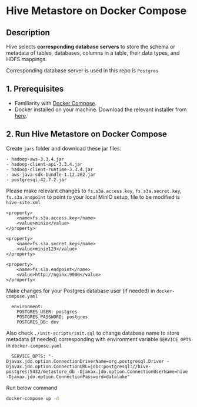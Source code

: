 # Hive Metastore on Docker Compose

## Description

Hive selects **corresponding database servers** to store the schema or metadata of tables, databases, columns in a
table,
their data types, and HDFS mappings.

Corresponding database server is used in this repo is `Postgres`

## 1. Prerequisites

* Familiarity with [Docker Compose](https://docs.docker.com/compose/overview/).
* Docker installed on your machine. Download the relevant installer
  from [here](https://www.docker.com/community-edition#/download).

## 2. Run Hive Metastore on Docker Compose

Create `jars` folder and download these jar files:

```
- hadoop-aws-3.3.4.jar
- hadoop-client-api-3.3.4.jar
- hadoop-client-runtime-3.3.4.jar
- aws-java-sdk-bundle-1.12.262.jar
- postgresql-42.7.2.jar
```

Please make relevant changes to `fs.s3a.access.key`, `fs.s3a.secret.key`, `fs.s3a.endpoint` to point to your local MinIO
setup, file to be modified
is `hive-site.xml`

```
<property>
    <name>fs.s3a.access.key</name>
    <value>minio</value>
</property>

<property>
    <name>fs.s3a.secret.key</name>
    <value>minio123</value>
</property>
    
<property>
    <name>fs.s3a.endpoint</name>
    <value>http://nginx:9000</value>
</property>
```

Make changes for your Postgres database user (if needed) in `docker-compose.yaml`

```
  environment:
    POSTGRES_USER: postgres
    POSTGRES_PASSWORD: postgres
    POSTGRES_DB: dev
```

Also check `./init-scripts/init.sql` to change database name to store metadata (if needed) corresponding with
environment variable `SERVICE_OPTS` in `docker-compose.yaml`

```
  SERVICE_OPTS: "-Djavax.jdo.option.ConnectionDriverName=org.postgresql.Driver -Djavax.jdo.option.ConnectionURL=jdbc:postgresql://hive-postgres:5432/metastore_db -Djavax.jdo.option.ConnectionUserName=hive -Djavax.jdo.option.ConnectionPassword=datalake"
```

Run below command

```bash
docker-compose up -d
```